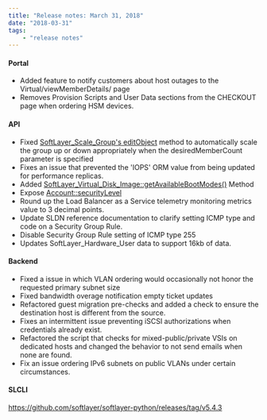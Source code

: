 ```yaml
---
title: "Release notes: March 31, 2018"
date: "2018-03-31"
tags:
    - "release notes"
---
```



#### Portal
- Added feature to notify customers about host outages to the Virtual/viewMemberDetails/ page
- Removes Provision Scripts and User Data sections from the CHECKOUT page when ordering HSM devices.


#### API
- Fixed [SoftLayer_Scale_Group's editObject](https://softlayer.github.io/reference/services/SoftLayer_Scale_Group/editObject/) method to automatically scale the group up or down appropriately when the desiredMemberCount parameter is specified
- Fixes an issue that prevented the 'IOPS' ORM value from being updated for performance replicas.
- Added [SoftLayer_Virtual_Disk_Image::getAvailableBootModes()](https://softlayer.github.io/reference/services/SoftLayer_Virtual_Disk_Image/getAvailableBootModes/) Method
- Expose [Account::securityLevel](https://softlayer.github.io/reference/datatypes/SoftLayer_Account/#securityLevel)
- Round up the Load Balancer as a Service telemetry monitoring metrics value to 3 decimal points.
- Update SLDN reference documentation to clarify setting ICMP type and code on a Security Group Rule.
- Disable Security Group Rule setting of ICMP type 255
- Updates SoftLayer_Hardware_User data to support 16kb of data.

#### Backend
- Fixed a issue in which VLAN ordering would occasionally not honor the requested primary subnet size
- Fixed bandwidth overage notification empty ticket updates
- Refactored guest migration pre-checks and added a check to ensure the destination host is different from the source.
- Fixes an intermittent issue preventing iSCSI authorizations when credentials already exist.
- Refactored the script that checks for mixed-public/private VSIs on dedicated hosts and changed the behavior to not send emails when none are found.
- Fix an issue ordering IPv6 subnets on public VLANs under certain circumstances.

#### SLCLI
https://github.com/softlayer/softlayer-python/releases/tag/v5.4.3